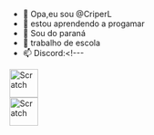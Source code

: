 - 👋 Opa,eu sou @CriperL
- 👀 estou aprendendo a progamar
- 🌱 Sou do paraná 
- 💞️ trabalho de escola    
- 📫 Discord:<!---

<div>
<img aling="center" alt="Scratch" height="50" width="50" src="https://img.shields.io/badge/Scratch-4D97FF?style=for-the-badge&logo=Scratch&logoColor=white">

<div>
<img aling="center" alt="Scratch" height="50" width="50" src=!https://img.shields.io/badge/JavaScript-323330?style=for-the
-badge&logo=javascript&logoColor=F7DF1E>

